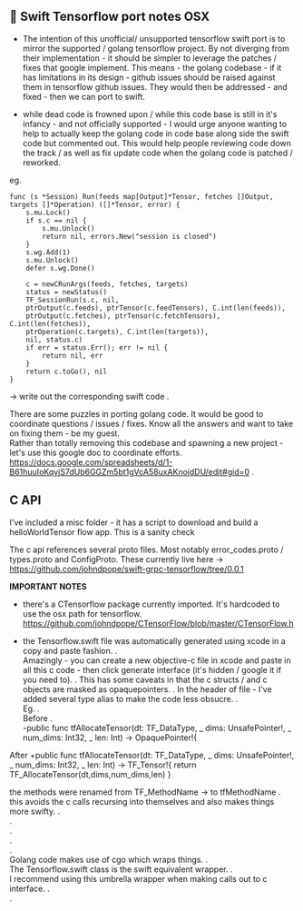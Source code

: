 🚀 Swift Tensorflow port notes OSX
---------------------------

- The intention of this unofficial/ unsupported tensorflow swift port is to mirror the supported / golang tensorflow project. By not diverging from their implementation - it should be simpler to leverage the patches / fixes that google implement. This means - the golang codebase - if it has limitations in its design - github issues should be raised against them in tensorflow github issues. They would then be addressed - and fixed - then we can port to swift. 


- while dead code is frowned upon / while this code base is still in it's infancy - and not officially supported - I would urge anyone wanting to help to actually keep the golang code in code base along side the swift code but commented out. This would help people reviewing code down the track / as well as fix update code when the golang code is patched / reworked. 

eg.

    func (s *Session) Run(feeds map[Output]*Tensor, fetches []Output, targets []*Operation) ([]*Tensor, error) {
        s.mu.Lock()
        if s.c == nil {
            s.mu.Unlock()
            return nil, errors.New("session is closed")
        }
        s.wg.Add(1)
        s.mu.Unlock()
        defer s.wg.Done()
        
        c = newCRunArgs(feeds, fetches, targets)
        status = newStatus()
        TF_SessionRun(s.c, nil,
        ptrOutput(c.feeds), ptrTensor(c.feedTensors), C.int(len(feeds)),
        ptrOutput(c.fetches), ptrTensor(c.fetchTensors), C.int(len(fetches)),
        ptrOperation(c.targets), C.int(len(targets)),
        nil, status.c)
        if err = status.Err(); err != nil {
            return nil, err
        }
        return c.toGo(), nil
    }


-> 
write out the corresponding swift code .   
    
There are some puzzles in porting golang code. It would be good to coordinate questions / issues / fixes.
Know all the answers and want to take on fixing them - be my guest.    
Rather than totally removing this codebase and spawning a new project - let's use this google doc to coordinate efforts.
https://docs.google.com/spreadsheets/d/1-B61huuIoKqyjS7dUb6GGZm5bt1gVcA58uxAKnojdDU/edit#gid=0 .  





C API
--------------------------------------------------
I've included a misc folder - it has a script to download and build a helloWorldTensor flow app.
This is a sanity check 

The c api references several proto files. Most notably error_codes.proto / types.proto and ConfigProto.
These currently live here -> 
https://github.com/johndpope/swift-grpc-tensorflow/tree/0.0.1
 



**IMPORTANT NOTES** 
- there's a CTensorflow package currently imported. It's hardcoded to use the osx path for tensorflow.
https://github.com/johndpope/CTensorFlow/blob/master/CTensorFlow.h



- the Tensorflow.swift file was automatically generated using xcode in a copy and paste fashion. .   
Amazingly - you can create a new objective-c file in xcode and paste in all this c code - then click generate interface (it's hidden / google it if you need to). .    This has some caveats in that the c structs / and c objects are masked as opaquepointers. .   In the header of file - I've added several type alias to make the code less obsucre. .   
Eg.
 .   
Before  .   
    -public func tfAllocateTensor(dt: TF_DataType, _ dims: UnsafePointer<Int64>!, _ num_dims: Int32, _ len: Int) -> OpaquePointer!{

After
    +public func tfAllocateTensor(dt: TF_DataType, _ dims: UnsafePointer<Int64>!, _ num_dims: Int32, _ len: Int) -> TF_Tensor!{
        return TF_AllocateTensor(dt,dims,num_dims,len)
    }

the methods were renamed from TF_MethodName -> to tfMethodName .   
this avoids the c calls recursing into themselves and also makes things more swifty. .   
 .   
 .   
 .   
 .   
Golang code makes use of cgo which wraps things. .   
The Tensorflow.swift class is the swift equivalent wrapper.  .   
I recommend using this umbrella wrapper when making calls out to c interface. .   
 .   